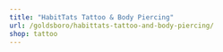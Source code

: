 ```yaml
---
title: "HabitTats Tattoo & Body Piercing"
url: /goldsboro/habittats-tattoo-and-body-piercing/
shop: tattoo
---
```

